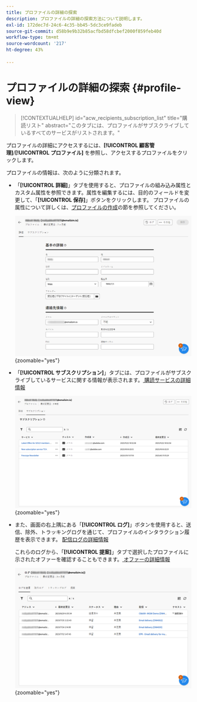 ```yaml
---
title: プロファイルの詳細の探索
description: プロファイルの詳細の探索方法について説明します。
exl-id: 172dec7d-24c6-4c35-bb45-5dc3ce9fadeb
source-git-commit: d58b9e9b32b85acfbd58dfcbef2000f859feb40d
workflow-type: tm+mt
source-wordcount: '217'
ht-degree: 43%

---
```


# プロファイルの詳細の探索 {#profile-view}

>[!CONTEXTUALHELP]
>id="acw_recipients_subscription_list"
>title="購読リスト"
>abstract="このタブには、プロファイルがサブスクライブしているすべてのサービスがリストされます。"

プロファイルの詳細にアクセスするには、**[!UICONTROL 顧客管理]**/**[!UICONTROL プロファイル]** を参照し、アクセスするプロファイルをクリックします。

プロファイルの情報は、次のように分類されます。

* 「**[!UICONTROL 詳細]**」タブを使用すると、プロファイルの組み込み属性とカスタム属性を参照できます。属性を編集するには、目的のフィールドを変更して、「**[!UICONTROL 保存]**」ボタンをクリックします。 プロファイルの属性について詳しくは、[プロファイルの作成](create-profile.md)の節を参照してください。

  ![ 組み込み属性とカスタム属性を含む、プロファイルの「詳細」タブを示すスクリーンショット。](assets/profile-details.png){zoomable="yes"}

* 「**[!UICONTROL サブスクリプション]**」タブには、プロファイルがサブスクライブしているサービスに関する情報が表示されます。[ 購読サービスの詳細情報 ](manage-services.md)

  ![ プロファイルが購読しているサービスを一覧表示した、購読タブを示すスクリーンショット。](assets/profile-subscriptions.png){zoomable="yes"}

* また、画面の右上隅にある「**[!UICONTROL ログ]**」ボタンを使用すると、送信、除外、トラッキングログを通じて、プロファイルのインタラクション履歴を表示できます。 [ 配信ログの詳細情報 ](../monitor/delivery-logs.md)

  これらのログから、「**[!UICONTROL 提案]**」タブで選択したプロファイルに示されたオファーを確認することもできます。[ オファーの詳細情報 ](../msg/offers.md)

  ![ 送信、除外、トラッキングログを含む「ログ」タブと、オファーをレビューするための「提案」タブを示すスクリーンショット。](assets/profile-logs.png){zoomable="yes"}